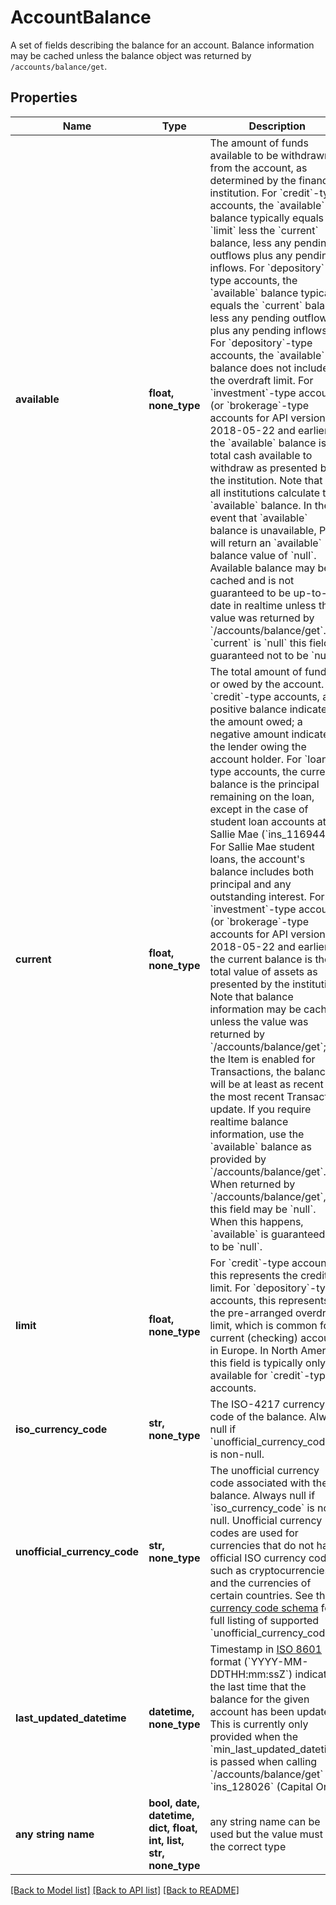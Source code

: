 # AccountBalance

A set of fields describing the balance for an account. Balance information may be cached unless the balance object was returned by `/accounts/balance/get`.

## Properties
Name | Type | Description | Notes
------------ | ------------- | ------------- | -------------
**available** | **float, none_type** | The amount of funds available to be withdrawn from the account, as determined by the financial institution.  For &#x60;credit&#x60;-type accounts, the &#x60;available&#x60; balance typically equals the &#x60;limit&#x60; less the &#x60;current&#x60; balance, less any pending outflows plus any pending inflows.  For &#x60;depository&#x60;-type accounts, the &#x60;available&#x60; balance typically equals the &#x60;current&#x60; balance less any pending outflows plus any pending inflows. For &#x60;depository&#x60;-type accounts, the &#x60;available&#x60; balance does not include the overdraft limit.  For &#x60;investment&#x60;-type accounts (or &#x60;brokerage&#x60;-type accounts for API versions 2018-05-22 and earlier), the &#x60;available&#x60; balance is the total cash available to withdraw as presented by the institution.  Note that not all institutions calculate the &#x60;available&#x60;  balance. In the event that &#x60;available&#x60; balance is unavailable, Plaid will return an &#x60;available&#x60; balance value of &#x60;null&#x60;.  Available balance may be cached and is not guaranteed to be up-to-date in realtime unless the value was returned by &#x60;/accounts/balance/get&#x60;.  If &#x60;current&#x60; is &#x60;null&#x60; this field is guaranteed not to be &#x60;null&#x60;. | 
**current** | **float, none_type** | The total amount of funds in or owed by the account.  For &#x60;credit&#x60;-type accounts, a positive balance indicates the amount owed; a negative amount indicates the lender owing the account holder.  For &#x60;loan&#x60;-type accounts, the current balance is the principal remaining on the loan, except in the case of student loan accounts at Sallie Mae (&#x60;ins_116944&#x60;). For Sallie Mae student loans, the account&#39;s balance includes both principal and any outstanding interest.  For &#x60;investment&#x60;-type accounts (or &#x60;brokerage&#x60;-type accounts for API versions 2018-05-22 and earlier), the current balance is the total value of assets as presented by the institution.  Note that balance information may be cached unless the value was returned by &#x60;/accounts/balance/get&#x60;; if the Item is enabled for Transactions, the balance will be at least as recent as the most recent Transaction update. If you require realtime balance information, use the &#x60;available&#x60; balance as provided by &#x60;/accounts/balance/get&#x60;.  When returned by &#x60;/accounts/balance/get&#x60;, this field may be &#x60;null&#x60;. When this happens, &#x60;available&#x60; is guaranteed not to be &#x60;null&#x60;. | 
**limit** | **float, none_type** | For &#x60;credit&#x60;-type accounts, this represents the credit limit.  For &#x60;depository&#x60;-type accounts, this represents the pre-arranged overdraft limit, which is common for current (checking) accounts in Europe.  In North America, this field is typically only available for &#x60;credit&#x60;-type accounts. | 
**iso_currency_code** | **str, none_type** | The ISO-4217 currency code of the balance. Always null if &#x60;unofficial_currency_code&#x60; is non-null. | 
**unofficial_currency_code** | **str, none_type** | The unofficial currency code associated with the balance. Always null if &#x60;iso_currency_code&#x60; is non-null. Unofficial currency codes are used for currencies that do not have official ISO currency codes, such as cryptocurrencies and the currencies of certain countries.  See the [currency code schema](https://plaid.com/docs/api/accounts#currency-code-schema) for a full listing of supported &#x60;unofficial_currency_code&#x60;s. | 
**last_updated_datetime** | **datetime, none_type** | Timestamp in [ISO 8601](https://wikipedia.org/wiki/ISO_8601) format (&#x60;YYYY-MM-DDTHH:mm:ssZ&#x60;) indicating the last time that the balance for the given account has been updated  This is currently only provided when the &#x60;min_last_updated_datetime&#x60; is passed when calling &#x60;/accounts/balance/get&#x60; for &#x60;ins_128026&#x60; (Capital One). | [optional] 
**any string name** | **bool, date, datetime, dict, float, int, list, str, none_type** | any string name can be used but the value must be the correct type | [optional]

[[Back to Model list]](../README.md#documentation-for-models) [[Back to API list]](../README.md#documentation-for-api-endpoints) [[Back to README]](../README.md)


